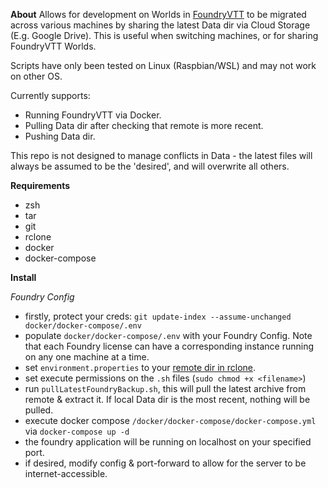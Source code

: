 **About**
Allows for development on Worlds in [FoundryVTT](https://foundryvtt.com/) to be migrated across various machines by sharing the latest Data dir via Cloud Storage (E.g. Google Drive). This is useful when switching machines, or for sharing FoundryVTT Worlds.

Scripts have only been tested on Linux (Raspbian/WSL) and may not work on other OS.

Currently supports:
- Running FoundryVTT via Docker.
- Pulling Data dir after checking that remote is more recent.
- Pushing Data dir. 

This repo is not designed to manage conflicts in Data - the latest files will always be assumed to be the 'desired', and will overwrite all others.

**Requirements**
- zsh
- tar
- git
- rclone
- docker
- docker-compose

**Install**

*Foundry Config*
- firstly, protect your creds: `git update-index --assume-unchanged docker/docker-compose/.env`
- populate `docker/docker-compose/.env` with your Foundry Config. Note that each Foundry license can have a corresponding instance running on any one machine at a time. 
- set `environment.properties` to your [remote dir in rclone](https://rclone.org/remote_setup/).
- set execute permissions on the `.sh` files (`sudo chmod +x <filename>`)
- run `pullLatestFoundryBackup.sh`, this will pull the latest archive from remote & extract it. If local Data dir is the most recent, nothing will be pulled.
- execute docker compose `/docker/docker-compose/docker-compose.yml` via `docker-compose up -d`
- the foundry application will be running on localhost on your specified port.
- if desired, modify config & port-forward to allow for the server to be internet-accessible.
